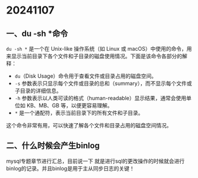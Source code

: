 # 20241107

## 一、du -sh *命令

`du -sh *` 是一个在 Unix-like 操作系统（如 Linux 或 macOS）中使用的命令，用来显示当前目录下各个文件和子目录的磁盘使用情况。下面是该命令各部分的解释：

- `du`（Disk Usage）命令用于查看文件或目录占用的磁盘空间。
- `-s` 参数表示只显示每个文件或目录的总和（summary），而不显示每个文件或子目录的详细信息。
- `-h` 参数表示以人类可读的格式（human-readable）显示结果，通常会使用单位如 KB、MB、GB 等，以便更容易理解。
- `*` 是一个通配符，表示当前目录下的所有文件和子目录。

这个命令非常有用，可以快速了解各个文件和目录占用的磁盘空间情况。

## 二、什么时候会产生binlog

mysql专题章节进行汇总，目前说一下 就是进行sql的更改操作的时候就会进行binlog的记录。并且binlog是用于主从同步日志的关键！
